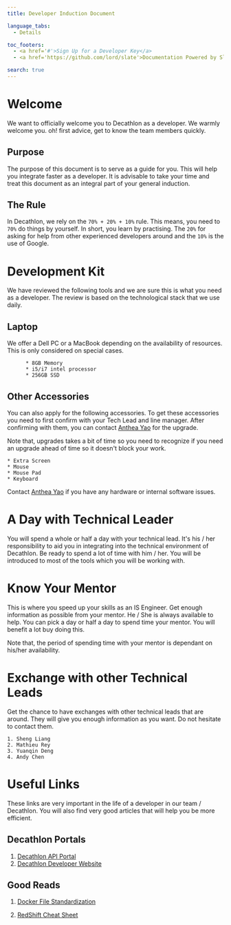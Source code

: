 ```yaml
---
title: Developer Induction Document

language_tabs:
  - Details

toc_footers:
  - <a href='#'>Sign Up for a Developer Key</a>
  - <a href='https://github.com/lord/slate'>Documentation Powered by Slate</a>

search: true
---
```


# Welcome
We want to officially welcome you to Decathlon as a developer. We warmly welcome you. oh! first advice,
get to know the team members quickly.  

## Purpose
The purpose of this document is to serve as a guide for you. This will help you integrate faster as a developer. It is advisable to take your time and treat this document as an integral part of your general induction.

## The Rule 
In Decathlon, we rely on the ```70% + 20% + 10%``` rule. 
This means, you need to ```70%``` do things by yourself. In short, you learn by practising. The
```20%``` for asking for help from other experienced developers around and the ```10%``` is the use of
Google.

# Development Kit

We have reviewed the following tools and we are sure this is what you need as a developer. The review
is based on the technological stack that we use daily.


## Laptop
We offer a Dell PC or a MacBook depending on the availability of resources. This is only 
considered on special cases. 

```Details
      * 8GB Memory
      * i5/i7 intel processor 
      * 256GB SSD
```
## Other Accessories
You can also apply for the following accessories. To get these accessories you need to first confirm with your 
Tech Lead and line manager. After confirming with them, you can contact <a href ="mailto:anthea.yao.partner@decathlon.com">Anthea Yao</a> for the upgrade. 

<aside class ="notice">
Note that, upgrades takes a bit of time so you need to recognize if you need an upgrade ahead of time so it doesn't 
block your work.
</aside>

```Details
* Extra Screen
* Mouse
* Mouse Pad
* Keyboard
```

Contact <a href ="mailto:anthea.yao.partner@decathlon.com">Anthea Yao</a> if you have any hardware or internal 
software issues.


# A Day with Technical Leader
You will spend a whole or half a day with your technical lead. It's his / her responsibility to aid you in integrating into 
the technical environment of Decathlon. Be ready to spend a lot of time with him / her. You will be introduced to most of the tools which you will be working with. 



# Know Your Mentor
This is where you speed up your skills as an IS Engineer. Get enough information as possible from your mentor. He / She is always available to help. 
You can pick a day or half a day to spend time your mentor. You will benefit a lot buy doing this. 
<aside class= "notice">
Note that, 
the period of spending time with your mentor is dependant on his/her availability. 
</aside>

# Exchange with other Technical Leads
Get the chance to have exchanges with other technical leads that are around. They will give you enough information as you want. 
Do not hesitate to contact them.

```Details
1. Sheng Liang
2. Mathieu Rey
3. Yuanqin Deng
4. Andy Chen
```
# Useful Links
These links are very important in the life of a developer in our team / Decathlon. You will also find very good articles 
that will help you be more efficient.

## Decathlon Portals

1. <a href ="https://api-portal.preprod.subsidia.org ">Decathlon API Portal</a>
2. <a href ="https://developers.decathlon.com/">Decathlon Developer Website</a>


## Good Reads

1. <a href ="https://docs.docker.com/develop/develop-images/dockerfile_best-practices/">Docker File Standardization</a>

2. <a href = "https://docs.google.com/document/d/1TgTmP--GI2s1QLCsO5bMIHiu1-mO_uqpIAGtmSOlYio/edit">RedShift Cheat Sheet</a>

